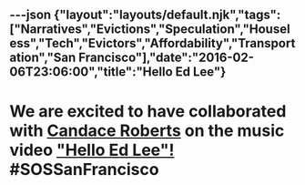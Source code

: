 ---json
{"layout":"layouts/default.njk","tags":["Narratives","Evictions","Speculation","Houseless","Tech","Evictors","Affordability","Transportation","San Francisco"],"date":"2016-02-06T23:06:00","title":"Hello Ed Lee"}
---

We are excited to have collaborated with [Candace Roberts](http://www.candaceroberts.com/) on the music video ["Hello Ed Lee"!](https://www.youtube.com/watch?v=Qa9KZzYetD4) #SOSSanFrancisco
=============================================================================================================================================================================================